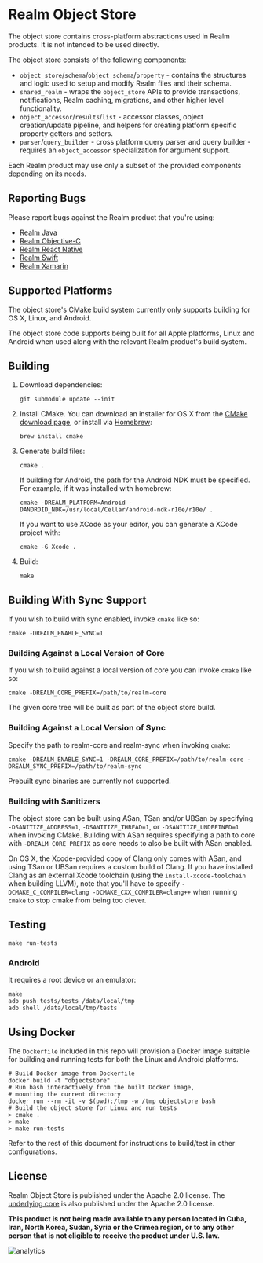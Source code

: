 # Realm Object Store

The object store contains cross-platform abstractions used in Realm products. It is not intended to be used directly.

The object store consists of the following components:
- `object_store`/`schema`/`object_schema`/`property` - contains the structures and logic used to setup and modify Realm files and their schema.
- `shared_realm` - wraps the `object_store` APIs to provide transactions, notifications, Realm caching, migrations, and other higher level functionality.
- `object_accessor`/`results`/`list` - accessor classes, object creation/update pipeline, and helpers for creating platform specific property getters and setters.
- `parser`/`query_builder` - cross platform query parser and query builder - requires an `object_accessor` specialization for argument support.

Each Realm product may use only a subset of the provided components depending on its needs.

## Reporting Bugs

Please report bugs against the Realm product that you're using:

* [Realm Java](https://github.com/realm/realm-java)
* [Realm Objective-C](https://github.com/realm/realm-cocoa)
* [Realm React Native](https://github.com/realm/realm-js)
* [Realm Swift](https://github.com/realm/realm-cocoa)
* [Realm Xamarin](https://github.com/realm/realm-dotnet)

## Supported Platforms

The object store's CMake build system currently only supports building for OS X, Linux, and Android.

The object store code supports being built for all Apple platforms, Linux and Android when used along with the relevant Realm product's build system.

## Building

1. Download dependencies:
    ```
    git submodule update --init
    ```

2. Install CMake. You can download an installer for OS X from the [CMake download page](https://cmake.org/download/), or install via [Homebrew](http://brew.sh):
    ```
    brew install cmake
    ```

3. Generate build files:

    ```
    cmake .
    ```

    If building for Android, the path for the Android NDK must be specified. For example, if it was installed with homebrew:

    ```
    cmake -DREALM_PLATFORM=Android -DANDROID_NDK=/usr/local/Cellar/android-ndk-r10e/r10e/ .
    ```

    If you want to use XCode as your editor, you can generate a XCode project with:
    ```
    cmake -G Xcode .
    ```

4. Build:

    ```
    make
    ```

## Building With Sync Support

If you wish to build with sync enabled, invoke `cmake` like so:

```
cmake -DREALM_ENABLE_SYNC=1
```

### Building Against a Local Version of Core

If you wish to build against a local version of core you can invoke `cmake` like so:

```
cmake -DREALM_CORE_PREFIX=/path/to/realm-core
```

The given core tree will be built as part of the object store build.

### Building Against a Local Version of Sync

Specify the path to realm-core and realm-sync when invoking `cmake`:

```
cmake -DREALM_ENABLE_SYNC=1 -DREALM_CORE_PREFIX=/path/to/realm-core -DREALM_SYNC_PREFIX=/path/to/realm-sync
```

Prebuilt sync binaries are currently not supported.

### Building with Sanitizers

The object store can be built using ASan, TSan and/or UBSan by specifying `-DSANITIZE_ADDRESS=1`, `-DSANITIZE_THREAD=1`, or `-DSANITIZE_UNDEFINED=1` when invoking CMake.
Building with ASan requires specifying a path to core with `-DREALM_CORE_PREFIX` as core needs to also be built with ASan enabled.

On OS X, the Xcode-provided copy of Clang only comes with ASan, and using TSan or UBSan requires a custom build of Clang.
If you have installed Clang as an external Xcode toolchain (using the `install-xcode-toolchain` when building LLVM), note that you'll have to specify `-DCMAKE_C_COMPILER=clang -DCMAKE_CXX_COMPILER=clang++` when running `cmake` to stop cmake from being too clever.

## Testing

```
make run-tests
```

### Android

It requires a root device or an emulator:

```
make
adb push tests/tests /data/local/tmp
adb shell /data/local/tmp/tests
```

## Using Docker

The `Dockerfile` included in this repo will provision a Docker image suitable
for building and running tests for both the Linux and Android platforms.

```
# Build Docker image from Dockerfile
docker build -t "objectstore" .
# Run bash interactively from the built Docker image,
# mounting the current directory
docker run --rm -it -v $(pwd):/tmp -w /tmp objectstore bash
# Build the object store for Linux and run tests
> cmake .
> make
> make run-tests
```

Refer to the rest of this document for instructions to build/test in other
configurations.

## License

Realm Object Store is published under the Apache 2.0 license. The [underlying core](https://github.com/realm/realm-core) is also published under the Apache 2.0 license.

**This product is not being made available to any person located in Cuba, Iran,
North Korea, Sudan, Syria or the Crimea region, or to any other person that is
not eligible to receive the product under U.S. law.**

![analytics](https://ga-beacon.appspot.com/UA-50247013-2/realm-object-store/README?pixel)

